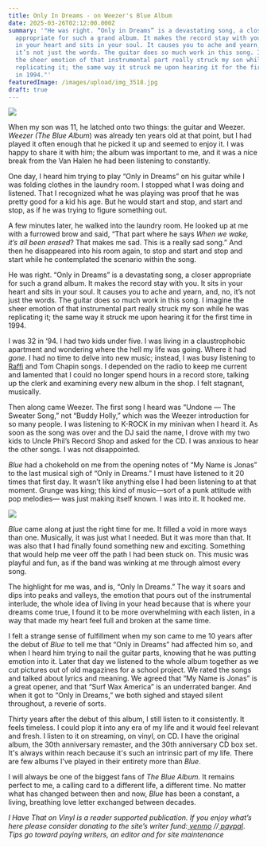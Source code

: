 ```yaml
---
title: Only In Dreams - on Weezer's Blue Album
date: 2025-03-26T02:12:00.000Z
summary: '"He was right. “Only in Dreams” is a devastating song, a closer
  appropriate for such a grand album. It makes the record stay with you. It sits
  in your heart and sits in your soul. It causes you to ache and yearn, and, no,
  it’s not just the words. The guitar does so much work in this song. I imagine
  the sheer emotion of that instrumental part really struck my son while he was
  replicating it; the same way it struck me upon hearing it for the first time
  in 1994."'
featuredImage: /images/upload/img_3518.jpg
draft: true
---
```

![](/images/upload/img_3518.jpg)

When my son was 11, he latched onto two things: the guitar and Weezer. *Weezer (The Blue Album*) was already ten years old at that point, but I had played it often enough that he picked it up and seemed to enjoy it. I was happy to share it with him; the album was important to me, and it was a nice break from the Van Halen he had been listening to constantly. 

One day, I heard him trying to play “Only in Dreams” on his guitar while I was folding clothes in the laundry room. I stopped what I was doing and listened. That I recognized what he was playing was proof that he was pretty good for a kid his age. But he would start and stop, and start and stop, as if he was trying to figure something out. 

A few minutes later, he walked into the laundry room. He looked up at me with a furrowed brow and said, “That part where he says *When we wake, it’s all been erased*? That makes me sad. This is a really sad song.” And then he disappeared into his room again, to stop and start and stop and start while he contemplated the scenario within the song.

He was right. “Only in Dreams” is a devastating song, a closer appropriate for such a grand album. It makes the record stay with you. It sits in your heart and sits in your soul. It causes you to ache and yearn, and, no, it’s not just the words. The guitar does so much work in this song. I imagine the sheer emotion of that instrumental part really struck my son while he was replicating it; the same way it struck me upon hearing it for the first time in 1994.

I was 32 in ‘94. I had two kids under five. I was living in a claustrophobic apartment and wondering where the hell my life was going. Where it had *gone*. I had no time to delve into new music; instead, I was busy listening to [Raffi](https://ihavethatonvinyl.com/liner-notes/singable-songs-for-the-very-young-and-old/) and Tom Chapin songs. I depended on the radio to keep me current and lamented that I could no longer spend hours in a record store, talking up the clerk and examining every new album in the shop. I felt stagnant, musically. 

Then along came Weezer. The first song I heard was “Undone — The Sweater Song,” not “Buddy Holly,” which was the Weezer introduction for so many people. I was listening to K-ROCK in my minivan when I heard it. As soon as the song was over and the DJ said the name, I drove with my two kids to Uncle Phil’s Record Shop and asked for the CD. I was anxious to hear the other songs. I was not disappointed.

*Blue* had a chokehold on me from the opening notes of “My Name is Jonas” to the last musical sigh of “Only in Dreams.” I must have listened to it 20 times that first day. It wasn’t like anything else I had been listening to at that moment. Grunge was king; this kind of music—sort of a punk attitude with pop melodies— was just making itself known. I was into it. It hooked me.

![](/images/upload/img_8207.jpg)

*Blue* came along at just the right time for me. It filled a void in more ways than one. Musically, it was just what I needed. But it was more than that. It was also that I had finally found something new and exciting. Something that would help me veer off the path I had been stuck on. This music was playful and fun, as if the band was winking at me through almost every song.

The highlight for me was, and is, “Only In Dreams.” The way it soars and dips into peaks and valleys, the emotion that pours out of the instrumental interlude, the whole idea of living in your head because that is where your dreams come true, I found it to be more overwhelming with each listen, in a way that made my heart feel full and broken at the same time.

I felt a strange sense of fulfillment when my son came to me 10 years after the debut of *Blue* to tell me that “Only in Dreams” had affected him so, and when I heard him trying to nail the guitar parts, knowing that he was putting emotion into it. Later that day we listened to the whole album together as we cut pictures out of old magazines for a school project. We rated the songs and talked about lyrics and meaning. We agreed that “My Name is Jonas” is a great opener, and that “Surf Wax America” is an underrated banger. And when it got to “Only in Dreams,” we both sighed and stayed silent throughout, a reverie of sorts. 

Thirty years after the debut of this album, I still listen to it consistently. It feels timeless. I could plop it into any era of my life and it would feel relevant and fresh. I listen to it on streaming, on vinyl, on CD. I have the original album, the 30th anniversary remaster, and the 30th anniversary CD box set. It's always within reach because it's such an intrinsic part of my life. There are few albums I've played in their entirety more than *Blue*.

I will always be one of the biggest fans of *The Blue Album*. It remains perfect to me, a calling card to a different life, a different time. No matter what has changed between then and now, *Blue* has been a constant, a living, breathing love letter exchanged between decades. 

*I Have That on Vinyl is a reader supported publication. If you enjoy what’s here please consider donating to the site’s writer fund:[ venmo](https://account.venmo.com/u/Michele-Catalano2659) //[ paypal](https://www.paypal.com/paypalme/goingitaloneny?country.x=US&locale.x=en_US)*. *Tips go toward paying writers, an editor and for site maintenance*
